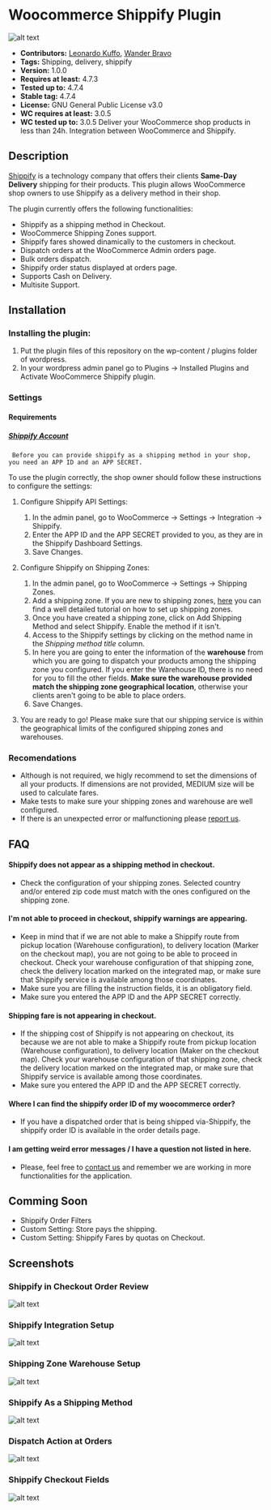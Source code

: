 # Woocommerce Shippify Plugin

![alt text](http://startupbrasil.org.br/wp-content/uploads/2014/12/shippify_logo_big.png "Shippify Logo")

- **Contributors:** [Leonardo Kuffo](https://github.com/lkuffo/), [Wander Bravo](https://github.com/bram70)
- **Tags:** Shipping, delivery, shippify
- **Version:** 1.0.0
- **Requires at least:** 4.7.3
- **Tested up to:** 4.7.4
- **Stable tag:** 4.7.4
- **License:** GNU General Public License v3.0
- **WC requires at least:** 3.0.5
- **WC tested up to:** 3.0.5
Deliver your WooCommerce shop products in less than 24h. Integration between WooCommerce and Shippify. 

## Description ##

[Shippify](http://www.shippify.co/) is a technology company that offers their clients **Same-Day Delivery** shipping for their products. This plugin allows WooCommerce shop owners to use Shippify as a delivery method in their shop. 

The plugin currently offers the following functionalities:

- Shippify as a shipping method in Checkout.
- WooCommerce Shipping Zones support. 
- Shippify fares showed dinamically to the customers in checkout.
- Dispatch orders at the WooCommerce Admin orders page.
- Bulk orders dispatch.
- Shippify order status displayed at orders page.
- Supports Cash on Delivery.
- Multisite Support.


## Installation ##

### Installing the plugin: ###

1. Put the plugin files of this repository on the wp-content / plugins folder of wordpress.
2. In your wordpress admin panel go to Plugins -> Installed Plugins and Activate WooCommerce Shippify plugin.

### Settings ###

#### Requirements
##### [Shippify Account](http://shippify.co/companies#empresas-form)
     Before you can provide shippify as a shipping method in your shop, you need an APP ID and an APP SECRET. 

To use the plugin correctly, the shop owner should follow these instructions to configure the settings:

1. Configure Shippify API Settings: 
    1. In the admin panel, go to WooCommerce -> Settings -> Integration -> Shippify.
    2. Enter the APP ID and the APP SECRET provided to you, as they are in the Shippify Dashboard Settings.
    3. Save Changes.

2. Configure Shippify on Shipping Zones:
    1. In the admin panel, go to WooCommerce -> Settings -> Shipping Zones. 
    2. Add a shipping zone. If you are new to shipping zones, [here](https://docs.woocommerce.com/document/setting-up-shipping-zones/) you can find a well detailed tutorial on how to set up shipping zones.
    3. Once you have created a shipping zone, click on Add Shipping Method and select Shippify. Enable the method if it isn't.
    4. Access to the Shippify settings by clicking on the method name in the *Shipping method title* column.
    5. In here you are going to enter the information of the **warehouse** from which you are going to dispatch your products among the shipping zone you configured. If you enter the Warehouse ID, there is no need for you to fill the other fields. **Make sure the warehouse provided match the shipping zone geographical location**, otherwise your clients aren't going to be able to place orders.
    6. Save Changes.

3. You are ready to go! Please make sure that our shipping service is within the geographical limits of the configured shipping zones and warehouses.

### Recomendations ###

- Although is not required, we higly recommend to set the dimensions of all your products. If dimensions are not provided, MEDIUM size will be used to calculate fares.
- Make tests to make sure your shipping zones and warehouse are well configured.
- If there is an unexpected error or malfunctioning please [report us](https://shippify.slack.com/messages/integrations).

## FAQ ##

#### Shippify does not appear as a shipping method in checkout. ####
  - Check the configuration of your shipping zones. Selected country and/or entered zip code must match with the ones configured on the shipping zone. 

#### I'm not able to proceed in checkout, shippify warnings are appearing. ####
  - Keep in mind that if we are not able to make a Shippify route from pickup location (Warehouse configuration), to delivery location (Marker on the checkout map), you are not going to be able to proceed in checkout. Check your warehouse configuration of that shipping zone, check the delivery location marked on the integrated map, or make sure that Shippify service is available among those coordinates.  
  - Make sure you are filling the instruction fields, it is an obligatory field. 
  - Make sure you entered the APP ID and the APP SECRET correctly.

#### Shipping fare is not appearing in checkout. ####
  - If the shipping cost of Shippify is not appearing on checkout, its because we are not able to make a Shippify route from pickup location (Warehouse configuration), to delivery location (Maker on the checkout map). Check your warehouse configuration of that shipping zone, check the delivery location marked on the integrated map, or make sure that Shippify service is available among those coordinates.
  - Make sure you entered the APP ID and the APP SECRET correctly.

#### Where I can find the shippify order ID of my woocommerce order? ####
  - If you have a dispatched order that is being shipped via-Shippify, the shippify order ID is available in the order details page.

#### I am getting weird error messages / I have a question not listed in here. ####
  - Please, feel free to [contact us](https://shippify.slack.com/messages/integrations) and remember we are working in more functionalities for the application.

## Comming Soon ##

- Shippify Order Filters
- Custom Setting: Store pays the shipping.
- Custom Setting: Shippify Fares by quotas on Checkout.

## Screenshots ##

### Shippify in Checkout Order Review
![alt text](https://cloud.githubusercontent.com/assets/550702/25629238/7d876504-2f2e-11e7-8183-6d0c92d8c867.png "Shipping option")

### Shippify Integration Setup
![alt text](https://cloud.githubusercontent.com/assets/550702/25629251/8647e86c-2f2e-11e7-9e9f-2b750c6c6e9a.png "API Setup")

### Shipping Zone Warehouse Setup
![alt text](https://cloud.githubusercontent.com/assets/550702/25629256/8a686340-2f2e-11e7-8d78-108d203a8855.png "Warehouse Setup")

### Shippify As a Shipping Method
![alt text](https://cloud.githubusercontent.com/assets/550702/25629260/8d47e32e-2f2e-11e7-8d77-846cb8c3fef9.png "Shippify As a Shipping Method")

### Dispatch Action at Orders 
![alt text](http://i.imgur.com/dYlcw0O.png "Dispatch Action at Orders")

### Shippify Checkout Fields
![alt text](http://i.imgur.com/jCFLX9n.png "Shippify Checkout Fields")